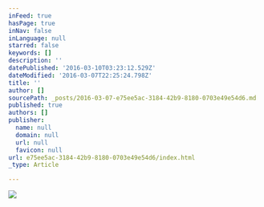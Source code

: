 ```yaml
---
inFeed: true
hasPage: true
inNav: false
inLanguage: null
starred: false
keywords: []
description: ''
datePublished: '2016-03-10T03:23:12.529Z'
dateModified: '2016-03-07T22:25:24.798Z'
title: ''
author: []
sourcePath: _posts/2016-03-07-e75ee5ac-3184-42b9-8180-0703e49e54d6.md
published: true
authors: []
publisher:
  name: null
  domain: null
  url: null
  favicon: null
url: e75ee5ac-3184-42b9-8180-0703e49e54d6/index.html
_type: Article

---
```

![](https://the-grid-user-content.s3-us-west-2.amazonaws.com/089b5250-8100-4889-9d93-f4cc20469814.jpg)